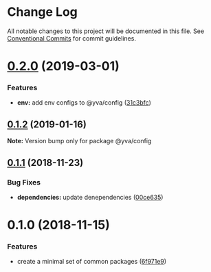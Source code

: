 # Change Log

All notable changes to this project will be documented in this file.
See [Conventional Commits](https://conventionalcommits.org) for commit guidelines.

# [0.2.0](https://github.com/yva/yva-packages/compare/@yva/config@0.1.2...@yva/config@0.2.0) (2019-03-01)


### Features

* **env:** add env configs to @yva/config ([31c3bfc](https://github.com/yva/yva-packages/commit/31c3bfc))





## [0.1.2](https://github.com/yva/yva-packages/compare/@yva/config@0.1.1...@yva/config@0.1.2) (2019-01-16)

**Note:** Version bump only for package @yva/config





## [0.1.1](https://github.com/yva/yva-packages/compare/@yva/config@0.1.0...@yva/config@0.1.1) (2018-11-23)


### Bug Fixes

* **dependencies:** update denependencies ([00ce635](https://github.com/yva/yva-packages/commit/00ce635))





# 0.1.0 (2018-11-15)


### Features

* create a minimal set of common packages ([6f971e9](https://github.com/yva/yva-packages/commit/6f971e9))
